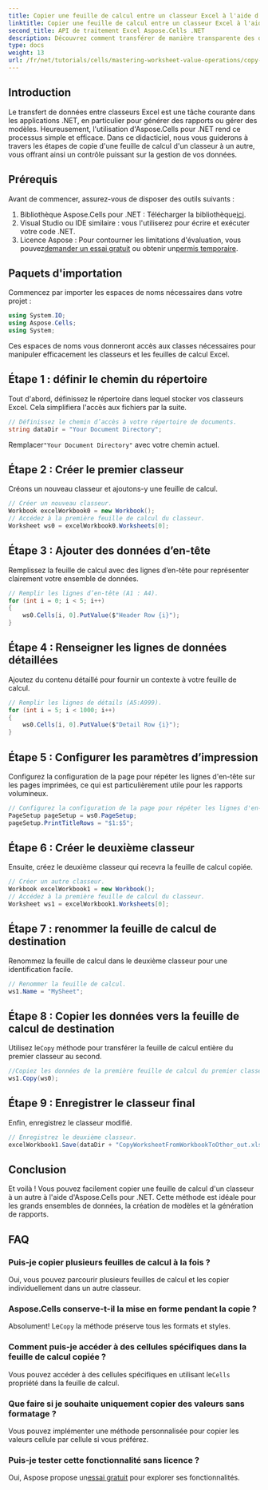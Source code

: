 ```yaml
---
title: Copier une feuille de calcul entre un classeur Excel à l'aide d'Aspose.Cells
linktitle: Copier une feuille de calcul entre un classeur Excel à l'aide d'Aspose.Cells
second_title: API de traitement Excel Aspose.Cells .NET
description: Découvrez comment transférer de manière transparente des données entre des classeurs Excel dans vos applications .NET avec Aspose.Cells. Ce didacticiel complet vous guide à travers chaque étape de la copie de feuilles de calcul.
type: docs
weight: 13
url: /fr/net/tutorials/cells/mastering-worksheet-value-operations/copy-worksheet-between-workbooks/
---
```

## Introduction

Le transfert de données entre classeurs Excel est une tâche courante dans les applications .NET, en particulier pour générer des rapports ou gérer des modèles. Heureusement, l'utilisation d'Aspose.Cells pour .NET rend ce processus simple et efficace. Dans ce didacticiel, nous vous guiderons à travers les étapes de copie d'une feuille de calcul d'un classeur à un autre, vous offrant ainsi un contrôle puissant sur la gestion de vos données.

## Prérequis

Avant de commencer, assurez-vous de disposer des outils suivants :

1.  Bibliothèque Aspose.Cells pour .NET : Télécharger la bibliothèque[ici](https://releases.aspose.com/cells/net/).
2. Visual Studio ou IDE similaire : vous l'utiliserez pour écrire et exécuter votre code .NET.
3.  Licence Aspose : Pour contourner les limitations d'évaluation, vous pouvez[demander un essai gratuit](https://releases.aspose.com/) ou obtenir un[permis temporaire](https://purchase.aspose.com/temporary-license/).

## Paquets d'importation

Commencez par importer les espaces de noms nécessaires dans votre projet :

```csharp
using System.IO;
using Aspose.Cells;
using System;
```

Ces espaces de noms vous donneront accès aux classes nécessaires pour manipuler efficacement les classeurs et les feuilles de calcul Excel.

## Étape 1 : définir le chemin du répertoire

Tout d'abord, définissez le répertoire dans lequel stocker vos classeurs Excel. Cela simplifiera l'accès aux fichiers par la suite.

```csharp
// Définissez le chemin d’accès à votre répertoire de documents.
string dataDir = "Your Document Directory";
```
 Remplacer`"Your Document Directory"` avec votre chemin actuel.

## Étape 2 : Créer le premier classeur

Créons un nouveau classeur et ajoutons-y une feuille de calcul.

```csharp
// Créer un nouveau classeur.
Workbook excelWorkbook0 = new Workbook();
// Accédez à la première feuille de calcul du classeur.
Worksheet ws0 = excelWorkbook0.Worksheets[0];
```

## Étape 3 : Ajouter des données d’en-tête

Remplissez la feuille de calcul avec des lignes d’en-tête pour représenter clairement votre ensemble de données.

```csharp
// Remplir les lignes d’en-tête (A1 : A4).
for (int i = 0; i < 5; i++)
{
    ws0.Cells[i, 0].PutValue($"Header Row {i}");
}
```

## Étape 4 : Renseigner les lignes de données détaillées

Ajoutez du contenu détaillé pour fournir un contexte à votre feuille de calcul.

```csharp
// Remplir les lignes de détails (A5:A999).
for (int i = 5; i < 1000; i++)
{
    ws0.Cells[i, 0].PutValue($"Detail Row {i}");
}
```

## Étape 5 : Configurer les paramètres d’impression

Configurez la configuration de la page pour répéter les lignes d'en-tête sur les pages imprimées, ce qui est particulièrement utile pour les rapports volumineux.

```csharp
// Configurez la configuration de la page pour répéter les lignes d'en-tête sur chaque page.
PageSetup pageSetup = ws0.PageSetup;
pageSetup.PrintTitleRows = "$1:$5";
```

## Étape 6 : Créer le deuxième classeur

Ensuite, créez le deuxième classeur qui recevra la feuille de calcul copiée.

```csharp
// Créer un autre classeur.
Workbook excelWorkbook1 = new Workbook();
// Accédez à la première feuille de calcul du classeur.
Worksheet ws1 = excelWorkbook1.Worksheets[0];
```

## Étape 7 : renommer la feuille de calcul de destination

Renommez la feuille de calcul dans le deuxième classeur pour une identification facile.

```csharp
// Renommer la feuille de calcul.
ws1.Name = "MySheet";
```

## Étape 8 : Copier les données vers la feuille de calcul de destination

 Utilisez le`Copy` méthode pour transférer la feuille de calcul entière du premier classeur au second.

```csharp
//Copiez les données de la première feuille de calcul du premier classeur dans la première feuille de calcul du deuxième classeur.
ws1.Copy(ws0);
```

## Étape 9 : Enregistrer le classeur final

Enfin, enregistrez le classeur modifié.

```csharp
// Enregistrez le deuxième classeur.
excelWorkbook1.Save(dataDir + "CopyWorksheetFromWorkbookToOther_out.xls");
```

## Conclusion

Et voilà ! Vous pouvez facilement copier une feuille de calcul d'un classeur à un autre à l'aide d'Aspose.Cells pour .NET. Cette méthode est idéale pour les grands ensembles de données, la création de modèles et la génération de rapports. 

## FAQ

### Puis-je copier plusieurs feuilles de calcul à la fois ?  
Oui, vous pouvez parcourir plusieurs feuilles de calcul et les copier individuellement dans un autre classeur.

### Aspose.Cells conserve-t-il la mise en forme pendant la copie ?  
 Absolument! Le`Copy` la méthode préserve tous les formats et styles.

### Comment puis-je accéder à des cellules spécifiques dans la feuille de calcul copiée ?  
 Vous pouvez accéder à des cellules spécifiques en utilisant le`Cells` propriété dans la feuille de calcul.

### Que faire si je souhaite uniquement copier des valeurs sans formatage ?  
Vous pouvez implémenter une méthode personnalisée pour copier les valeurs cellule par cellule si vous préférez.

### Puis-je tester cette fonctionnalité sans licence ?  
 Oui, Aspose propose un[essai gratuit](https://releases.aspose.com/) pour explorer ses fonctionnalités.